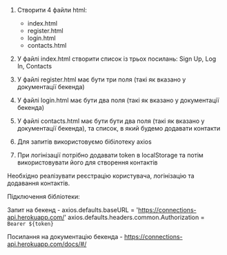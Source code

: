 1. Створити 4 файли html:
     - index.html
     - register.html
     - login.html
     - contacts.html

2. У файлі index.html створити список із трьох посилань: Sign Up, Log In, Contacts
3. У файлі register.html має бути три поля (такі як вказано у документації бекенда)
4. У файлі login.html має бути два поля (такі як вказано у документації бекенда)
5. У файлі contacts.html має бути бути два поля (такі як вказано у документації бекенда), та список, в який будемо додавати контакти
6. Для запитів використовуємо бібілотеку axios
7. При логінізації потрібно додавати token в localStorage та потім використовувати його для створення контактів

Необхідно реалізувати реєстрацію користувача, логінізацію та додавання контактів.


Підключення бібліотеки: <script src="https://cdn.jsdelivr.net/npm/axios/dist/axios.min.js"></script>

Запит на бекенд - axios.defaults.baseURL = 'https://connections-api.herokuapp.com/'
axios.defaults.headers.common.Authorization = `Bearer ${token}`

Посилання на документацію бекенда - https://connections-api.herokuapp.com/docs/#/

